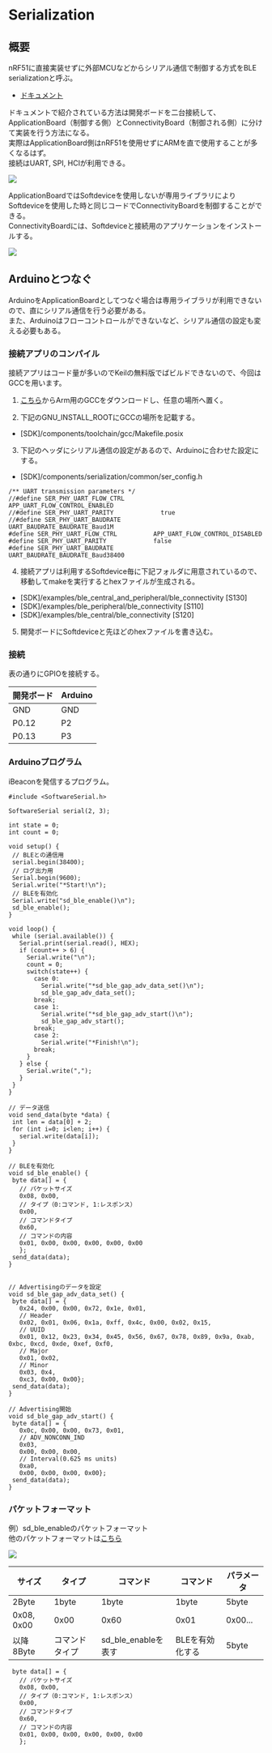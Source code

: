 # Serialization

## 概要

nRF51に直接実装せずに外部MCUなどからシリアル通信で制御する方式をBLE serializationと呼ぶ。

* [ドキュメント](http://infocenter.nordicsemi.com/index.jsp?topic=%2Fcom.nordic.infocenter.sdk51.v10.0.0%2Flib_serialization.html)

ドキュメントで紹介されている方法は開発ボードを二台接続して、ApplicationBoard（制御する側）とConnectivityBoard（制御される側）に分けて実装を行う方法になる。  
実際はApplicationBoard側はnRF51を使用せずにARMを直で使用することが多くなるはず。  
接続はUART, SPI, HCIが利用できる。

![](ser-01.png)

ApplicationBoardではSoftdeviceを使用しないが専用ライブラリによりSoftdeviceを使用した時と同じコードでConnectivityBoardを制御することができる。  
ConnectivityBoardには、Softdeviceと接続用のアプリケーションをインストールする。  

![](ser-02.png)

## Arduinoとつなぐ

ArduinoをApplicationBoardとしてつなぐ場合は専用ライブラリが利用できないので、直にシリアル通信を行う必要がある。  
また、Arduinoはフローコントロールができないなど、シリアル通信の設定も変える必要もある。

### 接続アプリのコンパイル

接続アプリはコード量が多いのでKeilの無料版でばビルドできないので、今回はGCCを用います。  

1. [こちら](https://launchpad.net/gcc-arm-embedded)からArm用のGCCをダウンロードし、任意の場所へ置く。

2. 下記のGNU_INSTALL_ROOTにGCCの場所を記載する。
 * [SDK]/components/toolchain/gcc/Makefile.posix  

3. 下記のヘッダにシリアル通信の設定があるので、Arduinoに合わせた設定にする。

 * [SDK]/components/serialization/common/ser_config.h

 ```
/** UART transmission parameters */
//#define SER_PHY_UART_FLOW_CTRL          APP_UART_FLOW_CONTROL_ENABLED
//#define SER_PHY_UART_PARITY             true
//#define SER_PHY_UART_BAUDRATE           UART_BAUDRATE_BAUDRATE_Baud1M
#define SER_PHY_UART_FLOW_CTRL          APP_UART_FLOW_CONTROL_DISABLED
#define SER_PHY_UART_PARITY             false
#define SER_PHY_UART_BAUDRATE           UART_BAUDRATE_BAUDRATE_Baud38400
 ```

4. 接続アプリは利用するSoftdevice毎に下記フォルダに用意されているので、移動してmakeを実行するとhexファイルが生成される。

 * [SDK]/examples/ble_central_and_peripheral/ble_connectivity [S130]
 * [SDK]/examples/ble_peripheral/ble_connectivity [S110]
 * [SDK]/examples/ble_central/ble_connectivity [S120]

5. 開発ボードにSoftdeviceと先ほどのhexファイルを書き込む。


### 接続

表の通りにGPIOを接続する。

| 開発ボード | Arduino |
| -- | -- |
| GND | GND |
| P0.12 | P2 |
| P0.13 | P3 |

### Arduinoプログラム

iBeaconを発信するプログラム。

 ```
#include <SoftwareSerial.h>

SoftwareSerial serial(2, 3);

int state = 0;
int count = 0;

void setup() {
  // BLEとの通信用
  serial.begin(38400);
  // ログ出力用
  Serial.begin(9600);
  Serial.write("*Start!\n");
  // BLEを有効化
  Serial.write("sd_ble_enable()\n");
  sd_ble_enable();
}

void loop() {
  while (serial.available()) {
    Serial.print(serial.read(), HEX);
    if (count++ > 6) {
      Serial.write("\n");
      count = 0;
      switch(state++) {
        case 0:
          Serial.write("*sd_ble_gap_adv_data_set()\n");
          sd_ble_gap_adv_data_set();
        break;
        case 1:
          Serial.write("*sd_ble_gap_adv_start()\n");
          sd_ble_gap_adv_start();
        break;
        case 2:
          Serial.write("*Finish!\n");
        break;
      }
    } else {
      Serial.write(",");
    }
  }
}

// データ送信
void send_data(byte *data) {
  int len = data[0] + 2;
  for (int i=0; i<len; i++) {
    serial.write(data[i]);
  }
}

// BLEを有効化
void sd_ble_enable() {
  byte data[] = {
    // パケットサイズ
    0x08, 0x00, 
    // タイプ（0:コマンド, 1:レスポンス）
    0x00, 
    // コマンドタイプ
    0x60, 
    // コマンドの内容
    0x01, 0x00, 0x00, 0x00, 0x00, 0x00
    };
  send_data(data);
}


// Advertisingのデータを設定
void sd_ble_gap_adv_data_set() {
  byte data[] = {
    0x24, 0x00, 0x00, 0x72, 0x1e, 0x01, 
    // Header
    0x02, 0x01, 0x06, 0x1a, 0xff, 0x4c, 0x00, 0x02, 0x15,
    // UUID
    0x01, 0x12, 0x23, 0x34, 0x45, 0x56, 0x67, 0x78, 0x89, 0x9a, 0xab, 0xbc, 0xcd, 0xde, 0xef, 0xf0,
    // Major
    0x01, 0x02,
    // Minor
    0x03, 0x4,
    0xc3, 0x00, 0x00};
  send_data(data);
}

// Advertising開始
void sd_ble_gap_adv_start() {
  byte data[] = {
    0x0c, 0x00, 0x00, 0x73, 0x01, 
    // ADV_NONCONN_IND
    0x03, 
    0x00, 0x00, 0x00, 
    // Interval(0.625 ms units)
    0xa0, 
    0x00, 0x00, 0x00, 0x00};
  send_data(data);
}

 ```

### パケットフォーマット

例）sd_ble_enableのパケットフォーマット  
他のパケットフォーマットは[こちら](http://infocenter.nordicsemi.com/index.jsp?topic=%2Fcom.nordic.infocenter.sdk51.v10.0.0%2Flib_serialization.html)

![](ser-03.png)

| サイズ | タイプ | コマンド | コマンド | パラメータ |
| -- | -- | -- | -- | -- |
| 2Byte | 1byte | 1byte | 1byte | 5byte |
| 0x08, 0x00 | 0x00 | 0x60 | 0x01| 0x00... |
| 以降8Byte | コマンドタイプ | sd_ble_enableを表す | BLEを有効化する | 5byte |

 ```
  byte data[] = {
    // パケットサイズ
    0x08, 0x00, 
    // タイプ（0:コマンド, 1:レスポンス）
    0x00, 
    // コマンドタイプ
    0x60, 
    // コマンドの内容
    0x01, 0x00, 0x00, 0x00, 0x00, 0x00
    };
 ```



